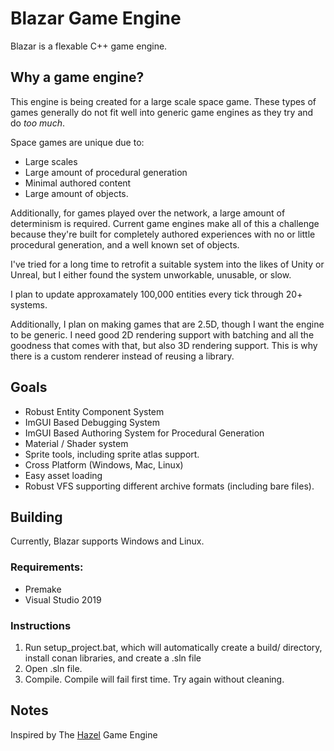 # Blazar Game Engine
Blazar is a flexable C++ game engine.

## Why a game engine?
This engine is being created for a large scale space game. These types of games generally do not fit well into generic game engines as they try and do *too much*.

Space games are unique due to:
* Large scales
* Large amount of procedural generation
* Minimal authored content
* Large amount of objects.

Additionally, for games played over the network, a large amount of determinism is required. Current game engines make all of this a challenge because they're built for completely authored experiences with no or little procedural generation, and a well known set of objects. 

I've tried for a long time to retrofit a suitable system into the likes of Unity or Unreal, but I either found the system unworkable, unusable, or slow. 

I plan to update approxamately 100,000 entities every tick through 20+ systems.

Additionally, I plan on making games that are 2.5D, though I want the engine to be generic. I need good 2D rendering support with batching and all the goodness that comes with that, but also 3D rendering support. This is why there is a custom renderer instead of reusing a library.

## Goals
* Robust Entity Component System
* ImGUI Based Debugging System
* ImGUI Based Authoring System for Procedural Generation
* Material / Shader system
* Sprite tools, including sprite atlas support.
* Cross Platform (Windows, Mac, Linux)
* Easy asset loading
* Robust VFS supporting different archive formats (including bare files).

## Building
Currently, Blazar supports Windows and Linux.

### Requirements:
* Premake
* Visual Studio 2019

### Instructions
1. Run setup_project.bat, which will automatically create a build/ directory, install conan libraries, and create a .sln file
2. Open .sln file.
3. Compile. Compile will fail first time. Try again without cleaning.

## Notes
Inspired by The [Hazel](https://github.com/TheCherno/Hazel) Game Engine